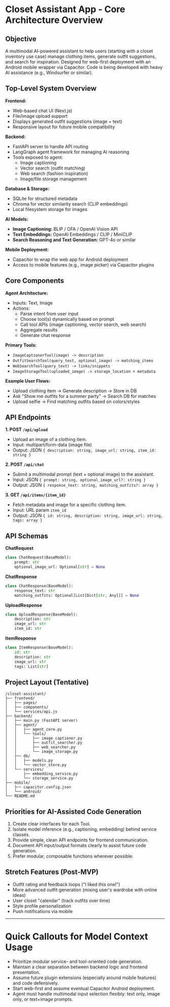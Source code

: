 # Closet Assistant App - Core Architecture Overview

## Objective
A multimodal AI-powered assistant to help users (starting with a closet inventory use case) manage clothing items, generate outfit suggestions, and search for inspiration. Designed for web-first deployment with an Android mobile wrapper via Capacitor. Code is being developed with heavy AI assistance (e.g., Windsurfer or similar).

## Top-Level System Overview

**Frontend:**
- Web-based chat UI (Next.js)
- File/image upload support
- Displays generated outfit suggestions (image + text)
- Responsive layout for future mobile compatibility

**Backend:**
- FastAPI server to handle API routing
- LangGraph agent framework for managing AI reasoning
- Tools exposed to agent:
  - Image captioning
  - Vector search (outfit matching)
  - Web search (fashion inspiration)
  - Image/file storage management

**Database & Storage:**
- SQLite for structured metadata
- Chroma for vector similarity search (CLIP embeddings)
- Local filesystem storage for images

**AI Models:**
- **Image Captioning:** BLIP / OFA / OpenAI Vision API
- **Text Embeddings:** OpenAI Embeddings / CLIP / MiniCLIP
- **Search Reasoning and Text Generation:** GPT-4o or similar

**Mobile Deployment:**
- Capacitor to wrap the web app for Android deployment
- Access to mobile features (e.g., image picker) via Capacitor plugins

## Core Components

**Agent Architecture:**
- Inputs: Text, Image
- Actions:
  - Parse intent from user input
  - Choose tool(s) dynamically based on prompt
  - Call tool APIs (image captioning, vector search, web search)
  - Aggregate results
  - Generate chat response

**Primary Tools:**
- `ImageCaptionerTool(image) -> description`
- `OutfitSearchTool(query_text, optional_image) -> matching_items`
- `WebSearchTool(query_text) -> links/snippets`
- `ImageStorageTool(uploaded_image) -> storage_location + metadata`

**Example User Flows:**
- Upload clothing item → Generate description → Store in DB
- Ask "Show me outfits for a summer party" → Search DB for matches
- Upload selfie → Find matching outfits based on colors/styles

## API Endpoints

**1. POST `/api/upload`**
- Upload an image of a clothing item.
- Input: multipart/form-data (image file)
- Output: JSON `{ description: string, image_url: string, item_id: string }`

**2. POST `/api/chat`**
- Submit a multimodal prompt (text + optional image) to the assistant.
- Input: JSON `{ prompt: string, optional_image_url?: string }`
- Output: JSON `{ response_text: string, matching_outfits?: array }`

**3. GET `/api/items/{item_id}`**
- Fetch metadata and image for a specific clothing item.
- Input: URL param `item_id`
- Output: JSON `{ id: string, description: string, image_url: string, tags: array }`

## API Schemas

**ChatRequest**
```python
class ChatRequest(BaseModel):
    prompt: str
    optional_image_url: Optional[str] = None
```

**ChatResponse**
```python
class ChatResponse(BaseModel):
    response_text: str
    matching_outfits: Optional[List[Dict[str, Any]]] = None
```

**UploadResponse**
```python
class UploadResponse(BaseModel):
    description: str
    image_url: str
    item_id: str
```

**ItemResponse**
```python
class ItemResponse(BaseModel):
    id: str
    description: str
    image_url: str
    tags: List[str]
```

## Project Layout (Tentative)

```
/closet-assistant/
├── frontend/
│   ├── pages/
│   ├── components/
│   └── services/api.js
├── backend/
│   ├── main.py (FastAPI server)
│   ├── agent/
│   │   ├── agent_core.py
│   │   └── tools/
│   │       ├── image_captioner.py
│   │       ├── outfit_searcher.py
│   │       ├── web_searcher.py
│   │       └── image_storage.py
│   ├── db/
│   │   ├── models.py
│   │   └── vector_store.py
│   └── services/
│       ├── embedding_service.py
│       └── storage_service.py
├── mobile/
│   ├── capacitor.config.json
│   └── android/
└── README.md
```

## Priorities for AI-Assisted Code Generation
1. Create clear interfaces for each Tool.
2. Isolate model inference (e.g., captioning, embedding) behind service classes.
3. Provide simple, clean API endpoints for frontend communication.
4. Document API input/output formats clearly to assist future code generation.
5. Prefer modular, composable functions wherever possible.

## Stretch Features (Post-MVP)
- Outfit rating and feedback loops ("I liked this one!")
- More advanced outfit generation (mixing user's wardrobe with online ideas)
- User closet "calendar" (track outfits over time)
- Style profile personalization
- Push notifications via mobile

---

# Quick Callouts for Model Context Usage
- Prioritize modular service- and tool-oriented code generation.
- Maintain a clear separation between backend logic and frontend presentation.
- Assume future plugin extensions (especially around mobile features) and code defensively.
- Start web-first and assume eventual Capacitor Android deployment.
- Agent must handle multimodal input selection flexibly: text only, image only, or text+image prompts.
